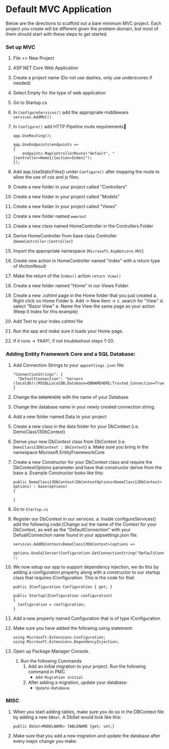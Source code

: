 # Default MVC Application

Below are the directions to scaffold out a bare minimum MVC project. Each project you create will be different given the problem domain, but most of them should start with these steps to get started.

### Set up MVC
1. File >> New Project
1. ASP.NET Core Web Application
1. Create a project name (Do not use dashes, only use underscores if needed)
1. Select Empty for the type of web application
1. Go to Startup.cs
1. In `ConfigureServices()` add the appropriate middleware `services.AddMVC()`
1. In `Configure()` add HTTP Pipeline route requirements

   ```
   app.UseRouting();

   app.UseEndpoints(endpoints =>
   {
	   endpoints.MapControllerRoute("default", "{controller=Home}/{action=Index}");
   });
   ```

8. Add app.UseStaticFiles() under `Configure()` after mapping the route to allow the use of css and js files.
1. Create a new folder in your project called "Controllers"
1. Create a new folder in your project called "Models"
1. Create a new folder in your project called "Views"
1. Create a new folder named `wwwroot`
1. Create a new class named HomeController in the Controllers Folder
1. Derive HomeController from base class Controller (`HomeController:Controller`)
1. Import the appropriate namespace (`Microsoft.AspNetcore.MVC`)
1. Create new action in HomeController named "Index" with a return type of IActionResult
1. Make the return of the `Index()` action `return View()`
1. Create a new folder named "Home" in our Views Folder.
1. Create a new .cshtml page in the Home folder that you just created
	a. Right click on Home Folder
	b. Add -> New Item ->
	c. search for "View"
	d. select "Razor View"
	e. Name the View the same page as your action (Keep it Index for this example)
1. Add Text to your Index.cshtml file
1. Run the app and make sure it loads your Home page.
1. If it runs -> YAAY!, if not troubleshoot steps 1-20.


### Adding Entity Framework Core and a SQL Database:
1. Add Connection Strings to your `appsettings.json` file:
   ```
   "ConnectionStrings": {
     "DefaultConnection": "Server=(localdb)\\MSSQLLocalDB;Database=DBNAMEHERE;Trusted_Connection=True;MultipleActiveResultSets=true"
   }
   ```
1. Change the `DBNAMEHERE` with the name of your Database

1. Change the database name in your newly created connection string.
1. Add a new folder named Data to your project
1. Create a new class in the data folder for your DbContext (i.e. DemoClass13DbContext)
1. Derive your new DbContext class from DbContext (i.e. `DemoClass13DbContext : DbContext`)
   a. Make sure you bring in the namespace Microsoft.EntityFrameworkCore
1. Create a new Constructor for your DbContext class and require the DbContextOptions parameter and have that constructor derive from the base
	 a. Example Constructor looks like this:
   ```
   public DemoClass13DbContext(DbContextOptions<DemoClass13DbContext> options) : base(options)
   {

   }
   ```
1. Go to `Startup.cs`
1. Register our DbContext in our services.
	 a. Inside configureServices() add the following code:(Change out the name of the Context for your DbContext, as well as the "DefaultConnection" with your DefualtConnection name found in your appsettings.json file.
   ```
   services.AddDbContext<DemoClass13DbContext>(options =>
     options.UseSqlServer(Configuration.GetConnectionString("DefaultConnection"))
   );
   ```
1. We now setup our app to support dependency injection, we do this by adding a configuration property along with a constructor to our startup class that requires IConfiguration. This is the code for that:
   ```
   public IConfiguration Configuration { get; }

   public Startup(IConfiguration configuration)
   {
     Configuration = configuration;
   }
   ```
1. Add a new property named Configuration that is of type IConfiguration.
1. Make sure you have added the following using statement:
   ```
   using Microsoft.Extensions.Configuration;
   using Microsoft.Extensions.DependencyInjection;
   ```
1. Open up Package Manager Console.
   1. Run the following Commands
      1. Add an initial migration to your project. Run the following command in PMC
	       - `Add-Migration initial`
      1. After adding a migration, update your database:
         - `Update-Database`

### MISC

1. When you start adding tables, make sure you do so in the DBContext file by adding a new `DBSet`.
A DbSet would look like this:
   ```
   public DbSet<MODELNAME> TABLENAME {get; set;}
   ```
1. Make sure that you add a new migration and update the database after every major change you make.


